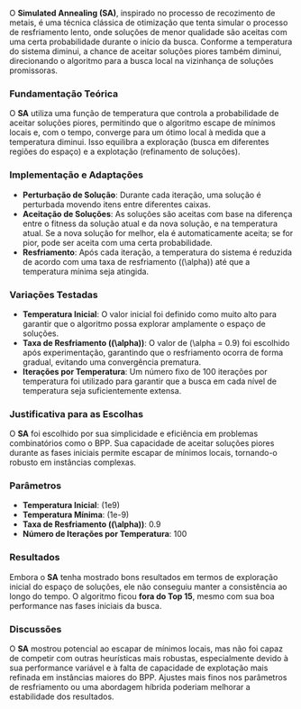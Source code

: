 O **Simulated Annealing (SA)**, inspirado no processo de recozimento de metais, é uma técnica clássica de otimização que tenta simular o processo de resfriamento lento, onde soluções de menor qualidade são aceitas com uma certa probabilidade durante o início da busca. Conforme a temperatura do sistema diminui, a chance de aceitar soluções piores também diminui, direcionando o algoritmo para a busca local na vizinhança de soluções promissoras.

### **Fundamentação Teórica**
O **SA** utiliza uma função de temperatura que controla a probabilidade de aceitar soluções piores, permitindo que o algoritmo escape de mínimos locais e, com o tempo, converge para um ótimo local à medida que a temperatura diminui. Isso equilibra a exploração (busca em diferentes regiões do espaço) e a explotação (refinamento de soluções).

### **Implementação e Adaptações**
- **Perturbação de Solução**: Durante cada iteração, uma solução é perturbada movendo itens entre diferentes caixas.
- **Aceitação de Soluções**: As soluções são aceitas com base na diferença entre o fitness da solução atual e da nova solução, e na temperatura atual. Se a nova solução for melhor, ela é automaticamente aceita; se for pior, pode ser aceita com uma certa probabilidade.
- **Resfriamento**: Após cada iteração, a temperatura do sistema é reduzida de acordo com uma taxa de resfriamento (\(\alpha\)) até que a temperatura mínima seja atingida.

### **Variações Testadas**
- **Temperatura Inicial**: O valor inicial foi definido como muito alto para garantir que o algoritmo possa explorar amplamente o espaço de soluções.
- **Taxa de Resfriamento (\(\alpha\))**: O valor de \(\alpha = 0.9\) foi escolhido após experimentação, garantindo que o resfriamento ocorra de forma gradual, evitando uma convergência prematura.
- **Iterações por Temperatura**: Um número fixo de 100 iterações por temperatura foi utilizado para garantir que a busca em cada nível de temperatura seja suficientemente extensa.

### **Justificativa para as Escolhas**
O **SA** foi escolhido por sua simplicidade e eficiência em problemas combinatórios como o BPP. Sua capacidade de aceitar soluções piores durante as fases iniciais permite escapar de mínimos locais, tornando-o robusto em instâncias complexas.

### **Parâmetros**
- **Temperatura Inicial**: \(1e9\)
- **Temperatura Mínima**: \(1e-9\)
- **Taxa de Resfriamento (\(\alpha\))**: 0.9
- **Número de Iterações por Temperatura**: 100

### **Resultados**
Embora o **SA** tenha mostrado bons resultados em termos de exploração inicial do espaço de soluções, ele não conseguiu manter a consistência ao longo do tempo. O algoritmo ficou **fora do Top 15**, mesmo com sua boa performance nas fases iniciais da busca.

### **Discussões**
O **SA** mostrou potencial ao escapar de mínimos locais, mas não foi capaz de competir com outras heurísticas mais robustas, especialmente devido à sua performance variável e à falta de capacidade de explotação mais refinada em instâncias maiores do BPP. Ajustes mais finos nos parâmetros de resfriamento ou uma abordagem híbrida poderiam melhorar a estabilidade dos resultados.
